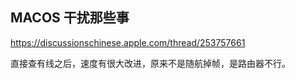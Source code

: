 ## MACOS 干扰那些事

https://discussionschinese.apple.com/thread/253757661

直接查有线之后，速度有很大改进，原来不是随航掉帧，是路由器不行。